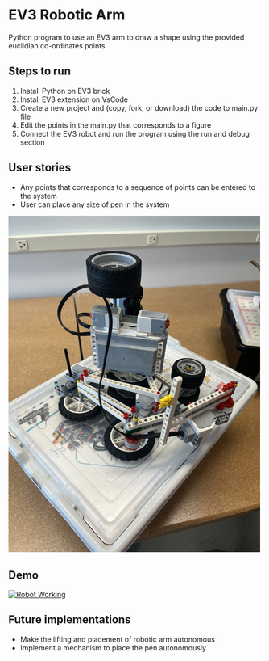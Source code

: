 # EV3 Robotic Arm 
Python program to use an EV3 arm to draw a shape using the provided euclidian co-ordinates points 

## Steps to run 
1. Install Python on EV3 brick 
2. Install EV3 extension on VsCode
3. Create a new project and (copy, fork, or download) the code to main.py file 
4. Edit the points in the main.py that corresponds to a figure 
5. Connect the EV3 robot and run the program using the run and debug section

## User stories
- Any points that corresponds to a sequence of points can be entered to the system 
- User can place any size of pen in the system 

<img src="pictures/robot.jpg" width="500">

## Demo 

[![Robot Working](https://img.youtube.com/vi/6Q6zVgK3VDI/0.jpg)](https://www.youtube.com/watch?v=6Q6zVgK3VDI)
 
## Future implementations
- Make the lifting and placement of robotic arm autonomous
- Implement a mechanism to place the pen autonomously 
